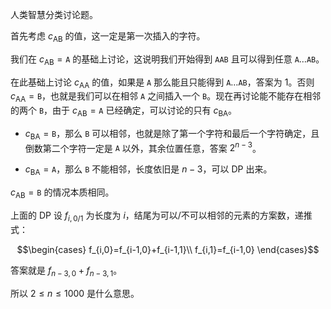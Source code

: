 人类智慧分类讨论题。

首先考虑 $c_{\text{AB}}$ 的值，这一定是第一次插入的字符。

我们在 $c_{\text{AB}}=\texttt{A}$ 的基础上讨论，这说明我们开始得到 $\texttt{AAB}$ 且可以得到任意 $\texttt{A}\dots\texttt{AB}$。

在此基础上讨论 $c_{\text{AA}}$ 的值，如果是 $\texttt{A}$ 那么能且只能得到 $\texttt{A}\dots\texttt{AB}$，答案为 $1$。否则 $c_{\text{AA}}=\texttt{B}$，也就是我们可以在相邻 $\texttt{A}$ 之间插入一个 $\texttt{B}$。现在再讨论能不能存在相邻的两个 $\texttt{B}$，由于 $c_{\text{AB}}=\texttt{A}$ 已经确定，可以讨论的只有 $c_{\text{BA}}$。

- $c_{\text{BA}}=\texttt{B}$，那么 $\texttt{B}$ 可以相邻，也就是除了第一个字符和最后一个字符确定，且倒数第二个字符一定是 $\texttt{A}$ 以外，其余位置任意，答案 $2^{n-3}$。

- $c_{\text{BA}}=\texttt{A}$，那么 $\texttt{B}$ 不能相邻，长度依旧是 $n-3$，可以 DP 出来。

$c_{\text{AB}}=\texttt{B}$ 的情况本质相同。

上面的 DP 设 $f_{i,0/1}$ 为长度为 $i$，结尾为可以/不可以相邻的元素的方案数，递推式：

$$\begin{cases}
f_{i,0}=f_{i-1,0}+f_{i-1,1}\\
f_{i,1}=f_{i-1,0}
\end{cases}$$  

答案就是 $f_{n-3,0}+f_{n-3,1}$。

所以 $2\le n\le 1000$ 是什么意思。